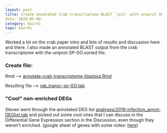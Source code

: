 ```yaml
---
layout: post
title: Create annotated crab transcriptome BLAST `join` with uniprot SP GO
date:'2020-05-06'
category: bairdi
tags: bairdi
---
```


Worked a lot on the crab paper intro and bits of results and discussion here and there. I also made an annotated BLAST output from the crab transcriptome with the uniprot-SP-GO.sorted file. 

### Create file:
Rmd --> [annotate-crab-transcriptome-blastout.Rmd](https://github.com/RobertsLab/project-crab/blob/master/scripts/annotate-crab-transcriptome-blastout.Rmd)

Resulting file --> [rab_transc-sp-GO.tab](https://raw.githubusercontent.com/RobertsLab/project-crab/master/analyses/crab_transc-sp-GO.tab)

### "Cool" non-enriched DEGs
Steven went through the annotated DEG list [analyses/2019-infection_annot-DEGlist.tab](https://github.com/RobertsLab/project-crab/blob/master/analyses/2019-infection_annot-DEGlist.tab) and picked out some cool ones that I can discuss in the Differential Gene Expression section in the Discussion, even though they weren't enriched. (google sheet of genes with some notes: [here](https://docs.google.com/spreadsheets/d/1K4nzyiqT1lhg-8tp0sFfj-ZjcymKxuFjzOYbx8Qb_PY/edit#gid=0))
